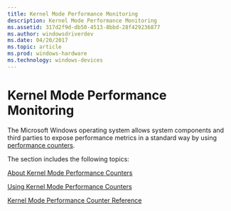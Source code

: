 ```yaml
---
title: Kernel Mode Performance Monitoring
description: Kernel Mode Performance Monitoring
ms.assetid: 317d2f9d-db50-4513-8bbd-28f429236877
ms.author: windowsdriverdev
ms.date: 04/20/2017
ms.topic: article
ms.prod: windows-hardware
ms.technology: windows-devices
---
```


# Kernel Mode Performance Monitoring


The Microsoft Windows operating system allows system components and third parties to expose performance metrics in a standard way by using [performance counters](http://go.microsoft.com/fwlink/p/?linkid=144442).

The section includes the following topics:

[About Kernel Mode Performance Counters](about-kernel-mode-performance-counters.md)

[Using Kernel Mode Performance Counters](using-kernel-mode-performance-counters.md)

[Kernel Mode Performance Counter Reference](https://msdn.microsoft.com/library/windows/hardware/ff548144)

 

 





